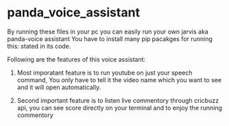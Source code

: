 # panda_voice_assistant
By running these files in your pc you can easily run your own jarvis aka panda-voice assistant
You have to install many pip pacakges for running this:
stated in its code.

Following are the features of this voice assistant:
1. Most imporatant feature is to run youtube on just your speech command, You only have to tell it the video name which you want to see and it will open automatically.

2. Second important feature is to listen live commentory through cricbuzz api, you can see score directly on your terminal and to enjoy the running commentory 


